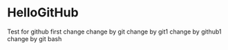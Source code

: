 # HelloGitHub
Test for github
first change
change by git
change by git1
change by github1
change by git bash
